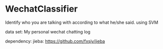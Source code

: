 # WechatClassifier
Identify who you are talking with according to what he/she said. using SVM

data set: My personal wechat chatting log

dependency: jieba: https://github.com/fxsjy/jieba

